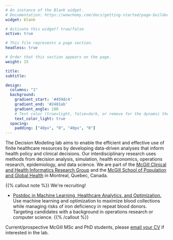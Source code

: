 ```yaml
---
# An instance of the Blank widget.
# Documentation: https://wowchemy.com/docs/getting-started/page-builder/
widget: blank

# Activate this widget? true/false
active: true

# This file represents a page section.
headless: true

# Order that this section appears on the page.
weight: 15

title:
subtitle:

design:
  columns: "1"
  background:
    gradient_start: '#459dc4'
    gradient_end: '#2481ab'
    gradient_angle: 180
    # Text color (true=light, false=dark, or remove for the dynamic theme color).
    text_color_light: true
  spacing:
    padding: ["40px", "0", "40px", "0"]
---
```


The Decision Modeling lab aims to enable the efficient and effective use of finite healthcare resources by developing data-driven analyses that inform health policy and clinical decisions. Our interdisciplinary research uses methods from decision analysis, simulation, health economics, operations research, epidemiology, and data science. We are part of the [McGill Clinical and Health Informatics Research Group](mchi.mcgill.ca) and the [McGill School of Population and Global Health](https://www.mcgill.ca/spgh/) in Montreal, Quebec, Canada.

{{% callout note %}}
We're recruiting!
  * [Postdoc in Machine Learning, Healthcare Analytics, and Optimization.](http://mchi.mcgill.ca/decision-modeling-lab//pdfs/donation-interval-postdoc.pdf) Use machine learning and optimization to maximize blood collections while managing risks of iron deficiency in repeat blood donors. Targeting candidates with a background in operations research or computer science.
{{% /callout %}}

Current/prospective McGill MSc and PhD students, please [email your CV](http://mchi.mcgill.ca/decision-modeling-lab/#contact) if interested in the lab.
